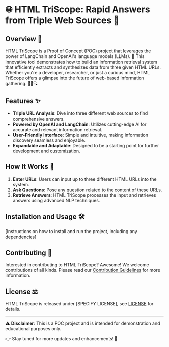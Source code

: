 # 🌐 HTML TriScope: Rapid Answers from Triple Web Sources 🌟

## Overview 📖
HTML TriScope is a Proof of Concept (POC) project that leverages the power of LangChain and OpenAI's language models (LLMs). 🚀 This innovative tool demonstrates how to build an information retrieval system that efficiently extracts and synthesizes data from three given HTML URLs. Whether you're a developer, researcher, or just a curious mind, HTML TriScope offers a glimpse into the future of web-based information gathering. 🕵️‍♂️🔍

## Features ✨
- **Triple URL Analysis**: Dive into three different web sources to find comprehensive answers.
- **Powered by OpenAI and LangChain**: Utilizes cutting-edge AI for accurate and relevant information retrieval.
- **User-Friendly Interface**: Simple and intuitive, making information discovery seamless and enjoyable.
- **Expandable and Adaptable**: Designed to be a starting point for further development and customization. 

## How It Works 🤖
1. **Enter URLs**: Users can input up to three different HTML URLs into the system.
2. **Ask Questions**: Pose any question related to the content of these URLs.
3. **Retrieve Answers**: HTML TriScope processes the input and retrieves answers using advanced NLP techniques.

## Installation and Usage 🛠️
[Instructions on how to install and run the project, including any dependencies]

## Contributing 🤝
Interested in contributing to HTML TriScope? Awesome! We welcome contributions of all kinds. Please read our [Contribution Guidelines](CONTRIBUTING.md) for more information.

## License ⚖️
HTML TriScope is released under [SPECIFY LICENSE], see [LICENSE](LICENSE) for details.

---

⚠️ **Disclaimer**: This is a POC project and is intended for demonstration and educational purposes only.

👉 Stay tuned for more updates and enhancements! 🌟
